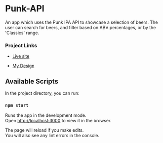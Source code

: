 # Punk-API

An app which uses the Punk IPA API to showcase a selection of beers. The user can search for beers, and filter based on ABV percentages, or by the 'Classics' range.

### Project Links

- [Live site](https://punk-api-c310d.web.app/)

- [My Design](https://www.figma.com/file/t4zcQJcN2w8R8gsDuHSzh4/BrewdogAPI?node-id=0%3A1)

## Available Scripts

In the project directory, you can run:

### `npm start`

Runs the app in the development mode.\
Open [http://localhost:3000](http://localhost:3000) to view it in the browser.

The page will reload if you make edits.\
You will also see any lint errors in the console.
